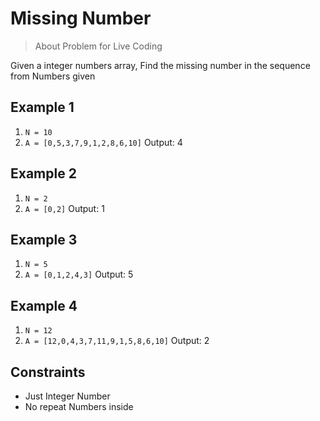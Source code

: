 # Missing Number

> About Problem for Live Coding

Given a integer numbers array, Find the missing number in the sequence from Numbers given

## Example 1

1. `N = 10`
2. `A = [0,5,3,7,9,1,2,8,6,10]`
   Output: 4

## Example 2

1. `N = 2`
2. `A = [0,2]`
   Output: 1

## Example 3

1. `N = 5`
2. `A = [0,1,2,4,3]`
   Output: 5

## Example 4

1. `N = 12`
2. `A = [12,0,4,3,7,11,9,1,5,8,6,10]`
   Output: 2

</p>

## Constraints

- Just Integer Number
- No repeat Numbers inside
